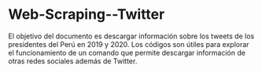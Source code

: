 # Web-Scraping--Twitter
 El objetivo del documento es descargar información sobre los tweets de los presidentes del Perú en 2019 y 2020. Los códigos son útiles para explorar el funcionamiento de un comando que permite descargar información de otras redes sociales además de Twitter.
